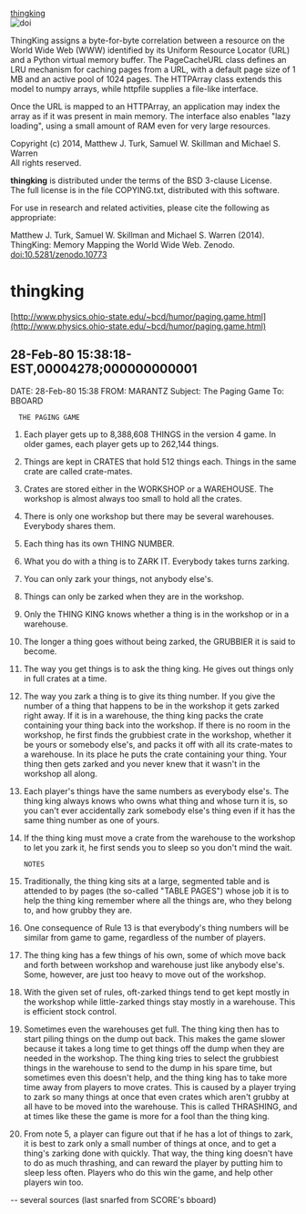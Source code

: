 [thingking](http://dx.doi.org/10.5281/zenodo.10773)  
![doi](http://zenodo.org/badge/doi/10.5281/zenodo.10773.png)

ThingKing assigns a byte-for-byte correlation between a resource on
the World Wide Web (WWW) identified by its Uniform Resource Locator
(URL) and a Python virtual memory buffer.  The PageCacheURL class
defines an LRU mechanism for caching pages from a URL, with a
default page size of 1 MB and an active pool of 1024 pages.  The
HTTPArray class extends this model to numpy arrays, while httpfile
supplies a file-like interface.

Once the URL is mapped to an HTTPArray, an application may index the
array as if it was present in main memory.  The interface also enables
"lazy loading", using a small amount of RAM even for very large
resources.

Copyright (c) 2014, Matthew J. Turk, Samuel W. Skillman and Michael S. Warren  
All rights reserved.

__thingking__ is distributed under the terms of the BSD 3-clause License.  
The full license is in the file COPYING.txt, distributed with this software.

For use in research and related activities, please cite the following
as appropriate:

Matthew J. Turk, Samuel W. Skillman and Michael S. Warren
(2014). ThingKing: Memory Mapping the World Wide Web. Zenodo.
[doi:10.5281/zenodo.10773](http://dx.doi.org/10.5281/zenodo.10773)


thingking
=========

[http://www.physics.ohio-state.edu/~bcd/humor/paging.game.html](http://www.physics.ohio-state.edu/~bcd/humor/paging.game.html)

28-Feb-80 15:38:18-EST,00004278;000000000001
   --------
DATE: 28-Feb-80 15:38
FROM: MARANTZ
Subject: The Paging Game
To: BBOARD

      THE PAGING GAME

1.  Each player gets up to 8,388,608 THINGS in the version 4 game.
    In older games, each player gets up to 262,144 things.

2.  Things are kept in CRATES that hold 512 things each.  Things
    in the same crate are called crate-mates.

3.  Crates are stored either in the WORKSHOP or a WAREHOUSE.  The
    workshop is almost always too small to hold all the crates.

4.  There is only one workshop but there may be several warehouses.
    Everybody shares them.

5.  Each thing has its own THING NUMBER.

6.  What you do with a thing is to ZARK IT.  Everybody takes turns
    zarking.

7.  You can only zark your things, not anybody else's.

8.  Things can only be zarked when they are in the workshop.

9.  Only the THING KING knows whether a thing is in the workshop or
    in a warehouse.

10. The longer a thing goes without being zarked, the GRUBBIER it is
    said to become.

11. The way you get things is to ask the thing king.  He gives out
    things only in full crates at a time.

12. The way you zark a thing is to give its thing number.  If you
    give the number of a thing that happens to be in the workshop it
    gets zarked right away.  If it is in a warehouse, the thing king
    packs the crate containing your thing back into the workshop.  If
    there is no room in the workshop, he first finds the grubbiest
    crate in the workshop, whether it be yours or somebody else's,
    and packs it off with all its crate-mates to a warehouse.  In its
    place he puts the crate containing your thing.  Your thing then
    gets zarked and you never knew that it wasn't in the workshop all
    along.

13. Each player's things have the same numbers as everybody else's.
    The thing king always knows who owns what thing and whose turn
    it is, so you can't ever accidentally zark somebody else's thing
    even if it has the same thing number as one of yours.

14. If the thing king must move a crate from the warehouse to the
    workshop to let you zark it, he first sends you to sleep so you
    don't mind the wait.

        NOTES

1.  Traditionally, the thing king sits at a large, segmented table
    and is attended to by pages (the so-called "TABLE PAGES") whose
    job it is to help the thing king remember where all the things
    are, who they belong to, and how grubby they are.

2.  One consequence of Rule 13 is that everybody's thing numbers will
    be similar from game to game, regardless of the number of players.

3.  The thing king has a few things of his own, some of which move
    back and forth between workshop and warehouse just like anybody
    else's.  Some, however, are just too heavy to move out of the
    workshop.

4.  With the given set of rules, oft-zarked things tend to get kept
    mostly in the workshop while little-zarked things stay mostly in
    a warehouse.  This is efficient stock control.

5.  Sometimes even the warehouses get full.  The thing king then has
    to start piling things on the dump out back.  This makes the game
    slower because it takes a long time to get things off the dump
    when they are needed in the workshop.  The thing king tries to
    select the grubbiest things in the warehouse to send to the dump
    in his spare time, but sometimes even this doesn't help, and the
    thing king has to take more time away from players to move crates.
    This is caused by a player trying to zark so many things at once
    that even crates which aren't grubby at all have to be moved into
    the warehouse.  This is called THRASHING, and at times like these
    the game is more for a fool than the thing king.

6.  From note 5, a player can figure out that if he has a lot of
    things to zark, it is best to zark only a small number of things
    at once, and to get a thing's zarking done with quickly.  That
    way, the thing king doesn't have to do as much thrashing, and
    can reward the player by putting him to sleep less often.  Players
    who do this win the game, and help other players win too.

--  several sources (last snarfed from SCORE's bboard)
